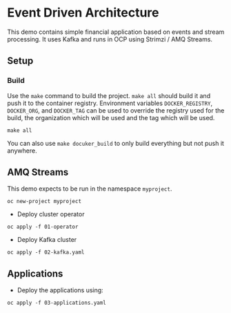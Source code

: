 # Event Driven Architecture

This demo contains simple financial application based on events and stream processing.
It uses Kafka and runs in OCP using Strimzi / AMQ Streams.

## Setup

### Build

Use the `make` command to build the project.
`make all` should build it and push it to the container registry.
Environment variables `DOCKER_REGISTRY`, `DOCKER_ORG`, and `DOCKER_TAG` can be used to override the registry used for the build, the organization which will be used and the tag which will be used.

```
make all
```

You can also use `make docuker_build` to only build everything but not push it anywhere.

## AMQ Streams

This demo expects to be run in the namespace `myproject`.

```
oc new-project myproject
```

* Deploy cluster operator

```
oc apply -f 01-operator
```

* Deploy Kafka cluster

```
oc apply -f 02-kafka.yaml
```

## Applications

* Deploy the applications using:

```
oc apply -f 03-applications.yaml
```